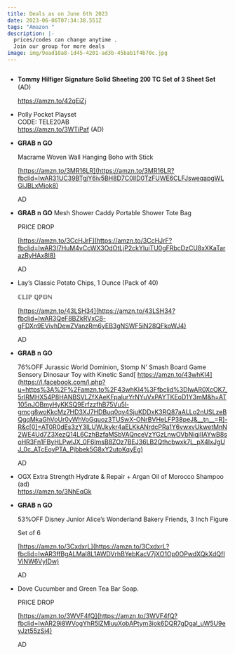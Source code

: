 ```yaml
---
title: Deals as on June 6th 2023
date: 2023-06-06T07:34:38.551Z
tags: "Amazon "
description: |-
  prices/codes can change anytime . 
  Join our group for more deals
image: img/9ead10a8-1d45-4201-ad3b-45bab1f4b70c.jpg
---
```

![]()

* 𝐓𝐨𝐦𝐦𝐲 𝐇𝐢𝐥𝐟𝐢𝐠𝐞𝐫 𝐒𝐢𝐠𝐧𝐚𝐭𝐮𝐫𝐞 𝐒𝐨𝐥𝐢𝐝 𝐒𝐡𝐞𝐞𝐭𝐢𝐧𝐠 𝟐𝟎𝟎 𝐓𝐂 𝐒𝐞𝐭 𝐨𝐟 𝟑 𝐒𝐡𝐞𝐞𝐭 𝐒𝐞𝐭 (AD)[](https://amzn.to/42qEiZj)

  <https://amzn.to/42qEiZj>
* Polly Pocket Playset\
  CODE: TELE20AB \
  <https://amzn.to/3WTiPaf> (AD)
* 𝐆𝐑𝐀𝐁 𝐧 𝐆𝐎

  Macrame Woven Wall Hanging Boho with Stick 

  [https://amzn.to/3MR16LR](https://amzn.to/3MR16LR?fbclid=IwAR31UC39BTgjY6iv5BH8D7C0IlD0TzFUWE6CLFJsweqapgWLGiJBLxMiok8)

  AD
* 𝐆𝐑𝐀𝐁 𝐧 𝐆𝐎 Mesh Shower Caddy Portable Shower Tote Bag 

  PRICE DROP

  [https://amzn.to/3CcHJrF](https://amzn.to/3CcHJrF?fbclid=IwAR3I7HuM4vCcWX3OdOtLjP2ckYIuiTU0gFRbcDzCU8xXKaTarazRyHAx8I8)

  AD
* Lay’s Classic Potato Chips, 1 Ounce (Pack of 40)

  ℂ𝕃𝕀ℙ ℚℙ𝕆ℕ

  [https://amzn.to/43LSH34](https://amzn.to/43LSH34?fbclid=IwAR3QeF8BZkRVxC8-gFDXn9EVivhDewZVanzRm6yEB3gNSWF5iN28QFkoWJ4)

  AD
* 𝐆𝐑𝐀𝐁 𝐧 𝐆𝐎

  76%OFF Jurassic World Dominion, Stomp N’ Smash Board Game Sensory Dinosaur Toy with Kinetic Sand[ https://amzn.to/43whKI4](https://l.facebook.com/l.php?u=https%3A%2F%2Famzn.to%2F43whKI4%3Ffbclid%3DIwAR0XcOK7_5rIRMHX54P8HANBSVLZfXAeKFpalurYrNYuVxPAYTKEoD1Y3mM&h=AT105nJOBmyHyKKSQ9ErfzzfhB75Vu5l-gmcg8woKkcMz7HD3XJ7HDBuq0qv4SjuKDDxK3RQ87aALLo2nUSLzeBQgqMkaGhVoUr0yWhVoGquoz3TUSwX-ONrBVHeLFP38peJ&__tn__=R]-R&c[0]=AT0R0dEs3zY3ILUWJkykr4aELKkANrdcPRa1Y6vwxvUkwetMnN2WE4Ud7Z3XezQ14L6CzhBzfaMSbVAQnceVzYGzLnwOVbNigjIIAYwB8soHR3Fn1FByHLPwlJX_0F6ImsB8ZOz7BEJ36LB2Qthcbwxk7L_pX4IxJgUJ_0c_ATcEoyPTA_Pjbbek5G8xY2utoKqyEg)

  AD
* OGX Extra Strength Hydrate & Repair + Argan Oil of Morocco Shampoo (ad)\
  <https://amzn.to/3NhEqGk>
* 𝐆𝐑𝐀𝐁 𝐧 𝐆𝐎

  53%OFF Disney Junior Alice’s Wonderland Bakery Friends, 3 Inch Figure

  Set of 6

  [https://amzn.to/3CxdxrL](https://amzn.to/3CxdxrL?fbclid=IwAR3ffBgALMaI8L1AWDVrhBYebKacV7jXO1Op0OPwdXQkXdQfIViNW6VyIDw)

  AD
* Dove Cucumber and Green Tea Bar Soap.

  PRICE DROP

  [https://amzn.to/3WVF4fQ](https://amzn.to/3WVF4fQ?fbclid=IwAR29i8WVogYhR5lZMluuXobAPtym3iok6DQR7gDgal_uW5U9eyJzt55zSi4)

  AD